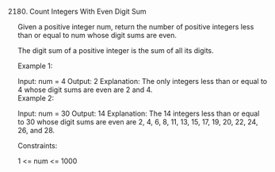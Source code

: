 2180. Count Integers With Even Digit Sum

Given a positive integer num, return the number of positive integers less than or equal to num whose digit sums are even.

The digit sum of a positive integer is the sum of all its digits.

 

Example 1:

Input: num = 4
Output: 2
Explanation:
The only integers less than or equal to 4 whose digit sums are even are 2 and 4.    
Example 2:

Input: num = 30
Output: 14
Explanation:
The 14 integers less than or equal to 30 whose digit sums are even are
2, 4, 6, 8, 11, 13, 15, 17, 19, 20, 22, 24, 26, and 28.
 

Constraints:

1 <= num <= 1000